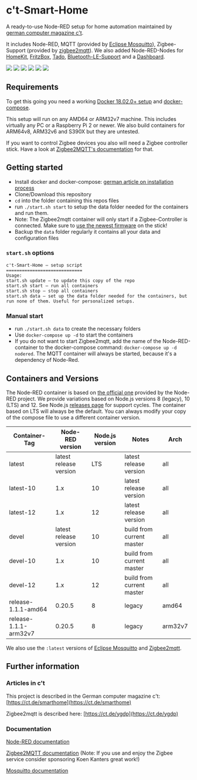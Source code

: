 # c't-Smart-Home

A ready-to-use Node-RED setup for home automation maintained by [german computer magazine c't](https://www.ct.de/smarthome).

It includes Node-RED, MQTT (provided by [Eclipse Mosquitto](https://mosquitto.org/)), Zigbee-Support (provided by [zigbee2mqtt](https://www.zigbee2mqtt.io/)). We also added Node-RED-Nodes for [HomeKit](https://github.com/NRCHKB/node-red-contrib-homekit-bridged),  [FritzBox](https://github.com/bashgroup/node-red-contrib-fritz), [Tado](https://github.com/mattdavis90/node-red-contrib-tado-client), [Bluetooth-LE-Support](https://github.com/kmi/node-red-contrib-noble) and a [Dashboard](https://github.com/node-red/node-red-dashboard).

![](https://img.shields.io/github/stars/ct-Open-Source/ct-Smart-Home.svg)
![](https://img.shields.io/github/release/ct-Open-Source/ct-Smart-Home.svg)
![](https://img.shields.io/github/license/ct-Open-Source/ct-Smart-Home.svg)
![](https://img.shields.io/badge/GitHub-Actions-blueviolet)
![](https://img.shields.io/docker/pulls/ctmagazin/ctnodered.svg)
![](https://img.shields.io/docker/stars/ctmagazin/ctnodered.svg)

## Requirements 

To get this going you need a working [Docker 18.02.0+ setup](https://docs.docker.com/install/) and [docker-compose](https://docs.docker.com/compose/install/). 

This setup will run on any  AMD64 or ARM32v7 machine. This includes virtually any PC or a Raspberry Pi 2 or newer. We also build containers for ARM64v8, ARM32v6 and S390X but they are untested.

If you want to control Zigbee devices you also will need a Zigbee controller stick. Have a look at [Zigbee2MQTT's documentation](https://www.zigbee2mqtt.io/getting_started/what_do_i_need.html) for that.

## Getting started
* Install docker and docker-compose: [german article on installation process](https://www.heise.de/ct/artikel/Docker-einrichten-unter-Linux-Windows-macOS-4309355.html?hg=1&hgi=3&hgf=false)
* Clone/Download this repository
* `cd` into the folder containing this repos files
* run `./start.sh start` to setup the data folder needed for the containers and run them.
* Note: The Zigbee2mqtt container will only start if a Zigbee-Controller is connected. Make sure to [use the newest firmware](https://www.zigbee2mqtt.io/getting_started/flashing_the_cc2531.html) on the stick!
* Backup the `data` folder regularly it contains all your data and configuration files

### `start.sh` options
```
c't-Smart-Home – setup script                                                                                                                             
=============================
Usage:
start.sh update – to update this copy of the repo
start.sh start – run all containers
start.sh stop – stop all containers
start.sh data – set up the data folder needed for the containers, but run none of them. Useful for personalized setups.
```

### Manual start

* run `./start.sh data` to create the necessary folders
* Use `docker-compose up -d` to start the containers
* If you do not want to start Zigbee2mqtt, add the name of the Node-RED-container to the docker-compose command: `docker-compose up -d nodered`. The MQTT container will always be started, because it's a dependency of Node-Red.

## Containers and Versions

The Node-RED container is based on [the official one](https://hub.docker.com/r/nodered/node-red) provided by the Node-RED project. We provide variations based on Node.js versions 8 (legacy), 10 (LTS) and 12. See Node.js [releases page](https://nodejs.org/en/about/releases/) for support cycles. The container based on LTS will always be the default. You can always modify your copy of the compose file to use a different container version.

| Container-Tag         | Node-RED version       | Node.js version | Notes                     | Arch    |
| --------------------- | ---------------------- | --------------- | ------------------------- | ------- |
| latest                | latest release version | LTS             | latest release version    | all     |
| latest-10             | 1.x                    | 10              | latest release version    | all     |
| latest-12             | 1.x                    | 12              | latest release version    | all     |
| devel                 | latest release version | 10              | build from current master | all     |
| devel-10              | 1.x                    | 10              | build from current master | all     |
| devel-12              | 1.x                    | 12              | build from current master | all     |
| release-1.1.1-amd64   | 0.20.5                 | 8               | legacy                    | amd64   |
| release-1.1.1-arm32v7 | 0.20.5                 | 8               | legacy                    | arm32v7 |

We also use the `:latest` versions of [Eclipse Mosquitto](https://hub.docker.com/_/eclipse-mosquitto) and [Zigbee2mqtt](https://github.com/Koenkk/zigbee2mqtt.io).

## Further information

### Articles in c't

This project is described in the German computer magazine c't: [https://ct.de/smarthome](https://ct.de/smarthome)

Zigbee2mqtt is described here: [https://ct.de/ygdp](https://ct.de/ygdp)

### Documentation

[Node-RED documentation](https://nodered.org/docs/) 

[Zigbee2MQTT documentation](https://www.zigbee2mqtt.io/) (Note: If you use and enjoy the Zigbee service consider sponsoring Koen Kanters great work!)

[Mosquitto documentation](https://mosquitto.org/man/mosquitto-8.html)

